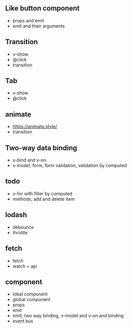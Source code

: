 ## Like button component
- props and emit
- emit and their arguments

## Transition
- v-show
- @click
- transition

## Tab
- v-show
- @click

## animate
- https://animate.style/
- transition

## Two-way data binding
- v-bind and v-on
- v-model, form, form validation, validation by computed

## todo
- v-for with filter by computed
- methods, add and delete item

## lodash
- debounce
- throttle

## fetch
- fetch
- watch + api

## component
- lobal component
- global component
- props
- emit
- emit, two way binding, v-model and v-on and binding
- event bus